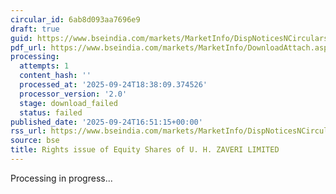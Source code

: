 ```yaml
---
circular_id: 6ab8d093aa7696e9
draft: true
guid: https://www.bseindia.com/markets/MarketInfo/DispNoticesNCirculars.aspx?Noticeid={3828C774-3A07-4F76-92EC-5D8FEB82BB18}&noticeno=20250924-62&dt=09/24/2025&icount=62&totcount=75&flag=0
pdf_url: https://www.bseindia.com/markets/MarketInfo/DownloadAttach.aspx?id=20250924-62&attachedId=
processing:
  attempts: 1
  content_hash: ''
  processed_at: '2025-09-24T18:38:09.374526'
  processor_version: '2.0'
  stage: download_failed
  status: failed
published_date: '2025-09-24T16:51:15+00:00'
rss_url: https://www.bseindia.com/markets/MarketInfo/DispNoticesNCirculars.aspx?Noticeid={3828C774-3A07-4F76-92EC-5D8FEB82BB18}&noticeno=20250924-62&dt=09/24/2025&icount=62&totcount=75&flag=0
source: bse
title: Rights issue of Equity Shares of U. H. ZAVERI LIMITED
---
```


Processing in progress...